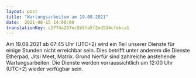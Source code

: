 ```yaml
---
layout: post
title: "Wartungsarbeitem am 19.08.2021"
date:  2021-08-15 14:00:00
translationKey: c2774a237ec5b5fa5f2ed534cfebca1
---
```

Am 19.08.2021 ab 07:45 Uhr (UTC+2) wird ein Teil unserer Dienste für einige Stunden nicht erreichbar sein. Dies 
betrifft unter anderem die Dienste Etherpad, Jitsi Meet, Matrix. Grund hierfür sind zahlreiche anstehende 
Wartungsarbeiten. Die Dienste werden vorraussichtlich um 12:00 Uhr (UTC+2) wieder verfügbar sein.
